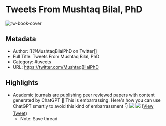 # Tweets From Mushtaq Bilal, PhD

![rw-book-cover](https://pbs.twimg.com/profile_images/1575897887019499520/xs2ar5XJ.jpg)

## Metadata
- Author: [[@MushtaqBilalPhD on Twitter]]
- Full Title: Tweets From Mushtaq Bilal, PhD
- Category: #tweets
- URL: https://twitter.com/MushtaqBilalPhD

## Highlights
- Academic journals are publishing peer reviewed papers with content generated by ChatGPT 🤦
  This is embarrassing.
  Here's how you can use ChatGPT smartly to avoid this kind of embarrassment 👇 
  ![](https://pbs.twimg.com/media/GIzZN1GWoAAu0BG.jpg) 
  ![](https://pbs.twimg.com/media/GIzZ0IEW0AAJdc6.png) ([View Tweet](https://twitter.com/MushtaqBilalPhD/status/1769028364092805236))
    - Note: Save thread
